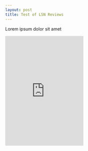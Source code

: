 ```yaml
---
layout: post
title: Test of LSN Reviews
---
```


Lorem ipsum dolor sit amet

<iframe src="http://localhost:3000/products/34?q=embed" frameborder="0" height="350" width="250">    </iframe>
